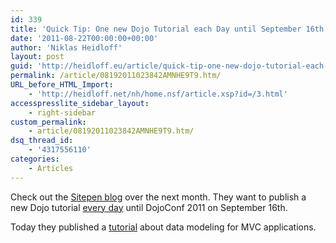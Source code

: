 ```yaml
---
id: 339
title: 'Quick Tip: One new Dojo Tutorial each Day until September 16th'
date: '2011-08-22T00:00:00+00:00'
author: 'Niklas Heidloff'
layout: post
guid: 'http://heidloff.eu/article/quick-tip-one-new-dojo-tutorial-each-day-until-september-16th/'
permalink: /article/08192011023842AMNHE9T9.htm/
URL_before_HTML_Import:
    - 'http://heidloff.net/nh/home.nsf/article.xsp?id=/3.html'
accesspresslite_sidebar_layout:
    - right-sidebar
custom_permalink:
    - article/08192011023842AMNHE9T9.htm/
dsq_thread_id:
    - '4317556110'
categories:
    - Articles
---
```


 Check out the [Sitepen blog](http://www.sitepen.com/blog/) over the next month. They want to publish a new Dojo tutorial [every day](http://www.sitepen.com/blog/2011/08/17/a-new-tutorial-everyday-until-dojoconf/) until DojoConf 2011 on September 16th.

 Today they published a [tutorial](http://www.sitepen.com/blog/2011/08/18/dojo-tutorial-data-modeling-for-mvc-applications/) about data modeling for MVC applications.